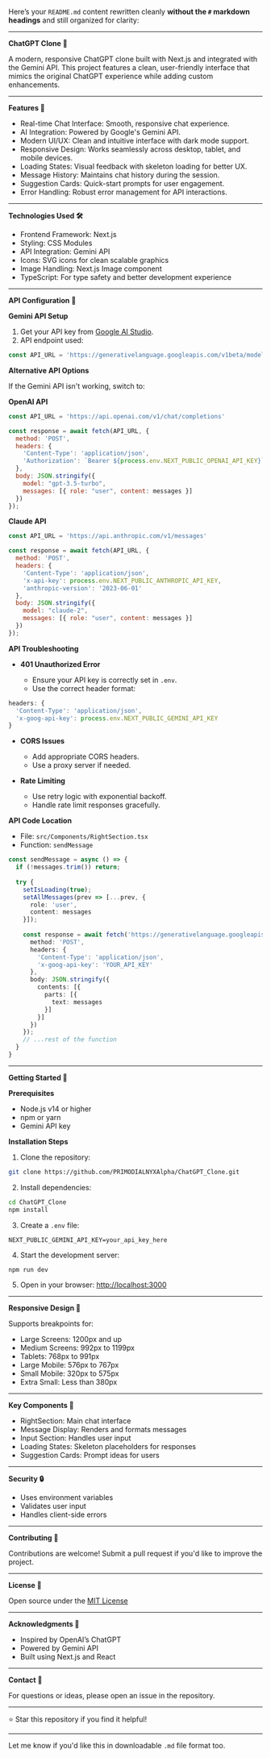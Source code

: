 Here’s your `README.md` content rewritten cleanly **without the `#` markdown headings** and still organized for clarity:

---

**ChatGPT Clone 🤖**

A modern, responsive ChatGPT clone built with Next.js and integrated with the Gemini API. This project features a clean, user-friendly interface that mimics the original ChatGPT experience while adding custom enhancements.

---

**Features 🌟**

* Real-time Chat Interface: Smooth, responsive chat experience.
* AI Integration: Powered by Google's Gemini API.
* Modern UI/UX: Clean and intuitive interface with dark mode support.
* Responsive Design: Works seamlessly across desktop, tablet, and mobile devices.
* Loading States: Visual feedback with skeleton loading for better UX.
* Message History: Maintains chat history during the session.
* Suggestion Cards: Quick-start prompts for user engagement.
* Error Handling: Robust error management for API interactions.

---

**Technologies Used 🛠️**

* Frontend Framework: Next.js
* Styling: CSS Modules
* API Integration: Gemini API
* Icons: SVG icons for clean scalable graphics
* Image Handling: Next.js Image component
* TypeScript: For type safety and better development experience

---

**API Configuration 🔌**

**Gemini API Setup**

1. Get your API key from [Google AI Studio](https://makersuite.google.com/app/apikey).
2. API endpoint used:

```javascript
const API_URL = 'https://generativelanguage.googleapis.com/v1beta/models/gemini-1.5-pro:generateContent'
```

**Alternative API Options**

If the Gemini API isn't working, switch to:

**OpenAI API**

```javascript
const API_URL = 'https://api.openai.com/v1/chat/completions'

const response = await fetch(API_URL, {
  method: 'POST',
  headers: {
    'Content-Type': 'application/json',
    'Authorization': `Bearer ${process.env.NEXT_PUBLIC_OPENAI_API_KEY}`
  },
  body: JSON.stringify({
    model: "gpt-3.5-turbo",
    messages: [{ role: "user", content: messages }]
  })
});
```

**Claude API**

```javascript
const API_URL = 'https://api.anthropic.com/v1/messages'

const response = await fetch(API_URL, {
  method: 'POST',
  headers: {
    'Content-Type': 'application/json',
    'x-api-key': process.env.NEXT_PUBLIC_ANTHROPIC_API_KEY,
    'anthropic-version': '2023-06-01'
  },
  body: JSON.stringify({
    model: "claude-2",
    messages: [{ role: "user", content: messages }]
  })
});
```

**API Troubleshooting**

* **401 Unauthorized Error**

  * Ensure your API key is correctly set in `.env`.
  * Use the correct header format:

```javascript
headers: {
  'Content-Type': 'application/json',
  'x-goog-api-key': process.env.NEXT_PUBLIC_GEMINI_API_KEY
}
```

* **CORS Issues**

  * Add appropriate CORS headers.
  * Use a proxy server if needed.

* **Rate Limiting**

  * Use retry logic with exponential backoff.
  * Handle rate limit responses gracefully.

**API Code Location**

* File: `src/Components/RightSection.tsx`
* Function: `sendMessage`

```typescript
const sendMessage = async () => {
  if (!messages.trim()) return;
  
  try {
    setIsLoading(true);
    setAllMessages(prev => [...prev, {
      role: 'user',
      content: messages
    }]);
    
    const response = await fetch('https://generativelanguage.googleapis.com/v1beta/models/gemini-1.5-pro:generateContent', {
      method: 'POST',
      headers: {
        'Content-Type': 'application/json',
        'x-goog-api-key': 'YOUR_API_KEY'
      },
      body: JSON.stringify({
        contents: [{
          parts: [{
            text: messages
          }]
        }]
      })
    });
    // ...rest of the function
  }
}
```

---

**Getting Started 🚀**

**Prerequisites**

* Node.js v14 or higher
* npm or yarn
* Gemini API key

**Installation Steps**

1. Clone the repository:

```bash
git clone https://github.com/PRIMODIALNYXAlpha/ChatGPT_Clone.git
```

2. Install dependencies:

```bash
cd ChatGPT_Clone
npm install
```

3. Create a `.env` file:

```env
NEXT_PUBLIC_GEMINI_API_KEY=your_api_key_here
```

4. Start the development server:

```bash
npm run dev
```

5. Open in your browser:
   [http://localhost:3000](http://localhost:3000)

---

**Responsive Design 📱**

Supports breakpoints for:

* Large Screens: 1200px and up
* Medium Screens: 992px to 1199px
* Tablets: 768px to 991px
* Large Mobile: 576px to 767px
* Small Mobile: 320px to 575px
* Extra Small: Less than 380px

---

**Key Components 🎯**

* RightSection: Main chat interface
* Message Display: Renders and formats messages
* Input Section: Handles user input
* Loading States: Skeleton placeholders for responses
* Suggestion Cards: Prompt ideas for users

---

**Security 🔒**

* Uses environment variables
* Validates user input
* Handles client-side errors

---

**Contributing 🤝**

Contributions are welcome! Submit a pull request if you'd like to improve the project.

---

**License 📝**

Open source under the [MIT License](LICENSE)

---

**Acknowledgments 🙏**

* Inspired by OpenAI’s ChatGPT
* Powered by Gemini API
* Built using Next.js and React

---

**Contact 📧**

For questions or ideas, please open an issue in the repository.

---

⭐ Star this repository if you find it helpful!

---

Let me know if you'd like this in downloadable `.md` file format too.
